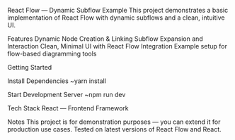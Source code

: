 React Flow — Dynamic Subflow Example
This project demonstrates a basic implementation of React Flow with dynamic subflows and a clean, intuitive UI.

Features
Dynamic Node Creation & Linking
Subflow Expansion and Interaction
Clean, Minimal UI with React Flow Integration
Example setup for flow-based diagramming tools

Getting Started

Install Dependencies
~yarn install

Start Development Server
~npm run dev

Tech Stack
React — Frontend Framework

Notes
This project is for demonstration purposes — you can extend it for production use cases.
Tested on latest versions of React Flow and React.

